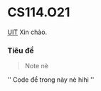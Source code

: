 # CS114.O21
[UIT](https://upload.wikimedia.org/wikipedia/commons/3/38/Logo_UIT_updated.jpg)
Xin chào.

### Tiêu đề
> Note nè

''
Code để trong này nè
  hihi
''
